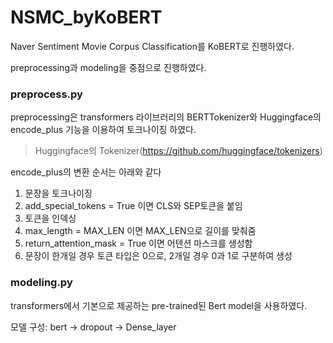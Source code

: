 # NSMC_byKoBERT
Naver Sentiment Movie Corpus Classification를 KoBERT로 진행하였다.

preprocessing과 modeling을 중점으로 진행하였다.

### preprocess.py
preprocessing은 transformers 라이브러리의 BERTTokenizer와 Huggingface의 encode_plus 기능을 이용하여 토크나이징 하였다.
> Huggingface의 Tokenizer(https://github.com/huggingface/tokenizers)

encode_plus의 변환 순서는 아래와 같다
1. 문장을 토크나이징
2. add_special_tokens = True 이면 CLS와 SEP토큰을 붙임
3. 토큰을 인덱싱
4. max_length = MAX_LEN 이면 MAX_LEN으로 길이를 맞춰줌
5. return_attention_mask = True 이면 어텐션 마스크를 생성함
6. 문장이 한개일 경우 토큰 타입은 0으로, 2개일 경우 0과 1로 구분하여 생성

### modeling.py
transformers에서 기본으로 제공하는 pre-trained된 Bert model을 사용하였다.

모델 구성: bert -> dropout -> Dense_layer

